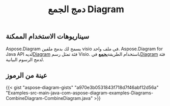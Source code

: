 ﻿---
title: دمج الجمع Diagram
type: docs
weight: 30
url: /ar/java/merge-combine-diagram/
description: يشرح هذا القسم كيفية دمج ملف visio
---
## **سيناريوهات الاستخدام الممكنة**

 Aspose.Diagram يسمح لك بدمج ملفين visio في ملف واحد.
 Aspose.Diagram for Java API لديه[Diagram](http://www.aspose.com/api/java/diagram/com.aspose.diagram/diagram) فئة تمثل رسم Visio.
باستخدام الطريقة[**يجمع**](https://reference.aspose.com/diagram/java/com.aspose.diagram/diagram#combine(com.aspose.diagram.Diagram) ) في[Diagram](http://www.aspose.com/api/java/diagram/com.aspose.diagram/diagram) فئة لدمج الرسوم البيانية.

## **عينة من الرموز**
{{< gist "aspose-diagram-gists" "a970e3b0531843f718d7f46abf12d56a" "Examples-src-main-java-com-aspose-diagram-examples-Diagrams-CombineDiagram-CombineDiagram.java" >}}
